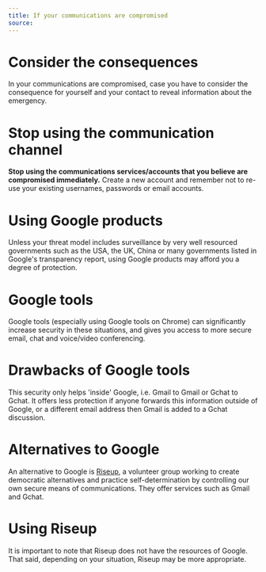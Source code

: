 ```yaml
---
title: If your communications are compromised
source:
---
```

# Consider the consequences
In your communications are compromised, case you have to consider the consequence for yourself and your contact to reveal information about the emergency.
<br>
# Stop using the communication channel
**Stop using the communications services/accounts that you believe are compromised immediately.** Create a new account and remember not to re-use your existing usernames, passwords or email accounts.
<br>
# Using Google products
Unless your threat model includes surveillance by very well resourced governments such as the USA, the UK, China or many governments listed in Google's transparency report, using Google products may afford you a degree of protection.
<br>
# Google tools
Google tools (especially using Google tools on Chrome) can significantly increase security in these situations, and gives you access to more secure email, chat and voice/video conferencing.
<br>
# Drawbacks of Google tools
This security only helps 'inside' Google, i.e. Gmail to Gmail or Gchat to Gchat. It offers less protection if anyone forwards this information outside of Google, or a different email address then Gmail is added to a Gchat discussion.
<br>
# Alternatives to Google
An alternative to Google is [Riseup](https://www.riseup.net/), a volunteer group working to create democratic alternatives and practice self-determination by controlling our own secure means of communications. They offer services such as Gmail and Gchat.
<br>
# Using Riseup
It is important to note that Riseup does not have the resources of Google. That said, depending on your situation, Riseup may be more appropriate.
